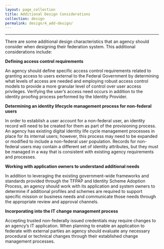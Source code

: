 ```yaml
---
layout: page_collection
title: Additional Design Considerations
collection: design
permalink: design/4_add-design/
---
```

-------------------------------------------------------

There are some additional design characteristics that an agency should consider when designing their federation system. This additional considerations include:

**Defining access control requirements**
<br>

An agency should define specific access control requirements related to granting access to users external to the Federal Government by determining what levels of access are needed and employing robust access control models to provide a more granular level of control over user access privileges. Verifying the user’s access need occurs in addition to the identity proofing process performed by the Identity Provider. 
<br>

**Determining an identity lifecycle management process for non-federal users**
<br>

In order to establish a user account for a non-federal user, an identity record will need to be created for them as part of the provisioning process. An agency has existing digital identity life cycle management processes in place for its internal users; however, this process may need to be expanded or modified to include a non-federal user population. Records for non-federal users may contain a different set of identity attributes, but they must be managed in a way that is consistent with existing agency requirements and processes.

**Working with application owners to understand additional needs**
<br>

In addition to leveraging the existing government-wide frameworks and standards provided through the TFPAP and Identity Scheme Adoption Process, an agency should work with its application and system owners to determine if additional profiles and schemes are required to support specific mission or business needs and communicate those needs through the appropriate review and approval channels.
<br>

**Incorporating into the IT change management process** 
<br>

Accepting trusted non-federally issued credentials may require changes to an agency’s IT application. When planning to enable an application to federate with external parties an agency should evaluate any necessary procedural or technical changes through their established change management processes.




